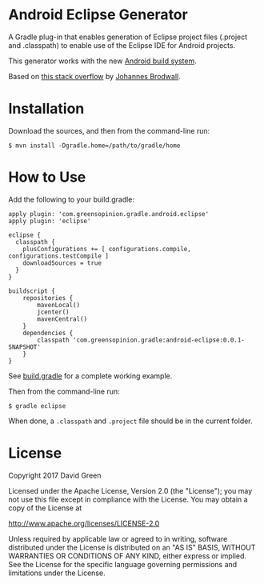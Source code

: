 # Android Eclipse Generator #

A Gradle plug-in that enables generation of Eclipse project files (.project and .classpath) to enable use of the Eclipse IDE for Android projects.

This generator works with the new [Android build system](http://tools.android.com/tech-docs/new-build-system). 

Based on [this stack overflow](http://stackoverflow.com/questions/17470831/how-to-use-gradle-to-generate-eclipse-and-intellij-project-files-for-android-pro) by [Johannes Brodwall](http://stackoverflow.com/users/27658/johannes-brodwall).

# Installation #

Download the sources, and then from the command-line run:

    $ mvn install -Dgradle.home=/path/to/gradle/home

# How to Use #

Add the following to your build.gradle:

    apply plugin: 'com.greensopinion.gradle.android.eclipse'
    apply plugin: 'eclipse'
    
	eclipse {
	  classpath {
	    plusConfigurations += [ configurations.compile, configurations.testCompile ]
	    downloadSources = true
	  }
	}
	
	buildscript {
	    repositories {
	        mavenLocal()
	        jcenter()
	        mavenCentral()
	    }
	    dependencies {
	        classpath 'com.greensopinion.gradle:android-eclipse:0.0.1-SNAPSHOT'
	    }
	}

See [build.gradle](https://github.com/greensopinion/gradle-android-eclipse/blob/master/src/test/SampleApplication/app/build.gradle) for a complete working example.

Then from the command-line run: 

    $ gradle eclipse

When done, a `.classpath` and `.project` file should be in the current folder.

# License #

Copyright 2017 David Green

Licensed under the Apache License, Version 2.0 (the "License"); you may not use this file except in compliance with the License. You may obtain a copy of the License at

http://www.apache.org/licenses/LICENSE-2.0

Unless required by applicable law or agreed to in writing, software distributed under the License is distributed on an "AS IS" BASIS, WITHOUT WARRANTIES OR CONDITIONS OF ANY KIND, either express or implied. See the License for the specific language governing permissions and limitations under the License.
